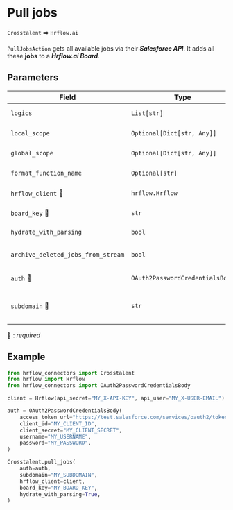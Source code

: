 # Pull jobs
`Crosstalent` :arrow_right: `Hrflow.ai`

`PullJobsAction` gets all available jobs via their ***Salesforce API***. It adds all these **jobs** to a ***Hrflow.ai Board***.

## Parameters

| Field | Type | Description |
| ----- | ---- | ----------- |
| `logics`  | `List[str]` | Function names to apply as filter before pushing the data. Default value : `[]`        |
| `local_scope`  | `Optional[Dict[str, Any]]` | A dictionary containing the current scope's local variables. Default value : `None`        |
| `global_scope`  | `Optional[Dict[str, Any]]` | A dictionary containing the current scope's global variables. Default value : `None`       |
| `format_function_name`  | `Optional[str]` | Function name to format job before pushing. Default value : `None`        |
| `hrflow_client` :red_circle: | `hrflow.Hrflow` | Hrflow client instance used to communicate with the Hrflow.ai API        |
| `board_key` :red_circle: | `str` | Board key where the jobs to be added will be stored        |
| `hydrate_with_parsing`  | `bool` | Enrich the job with parsing. Default value : `False`        |
| `archive_deleted_jobs_from_stream`  | `bool` | Archive Board jobs when they are no longer in the incoming job stream. Default value : `True`        |
| `auth` :red_circle: | `OAuth2PasswordCredentialsBody` | Auth instance to identify and communicate with the platform        |
| `subdomain` :red_circle: | `str` | Subdomain Crosstalent just before `salesforce.com`. For example subdomain=`my_subdomain.my` in `http://my_subdomain.my.salesforce.com/ABC`        |

:red_circle: : *required*

## Example

```python
from hrflow_connectors import Crosstalent
from hrflow import Hrflow
from hrflow_connectors import OAuth2PasswordCredentialsBody

client = Hrflow(api_secret="MY_X-API-KEY", api_user="MY_X-USER-EMAIL")

auth = OAuth2PasswordCredentialsBody(
    access_token_url="https://test.salesforce.com/services/oauth2/token",
    client_id="MY_CLIENT_ID",
    client_secret="MY_CLIENT_SECRET",
    username="MY_USERNAME",
    password="MY_PASSWORD",
)

Crosstalent.pull_jobs(
    auth=auth,
    subdomain="MY_SUBDOMAIN",
    hrflow_client=client,
    board_key="MY_BOARD_KEY",
    hydrate_with_parsing=True,
)
```